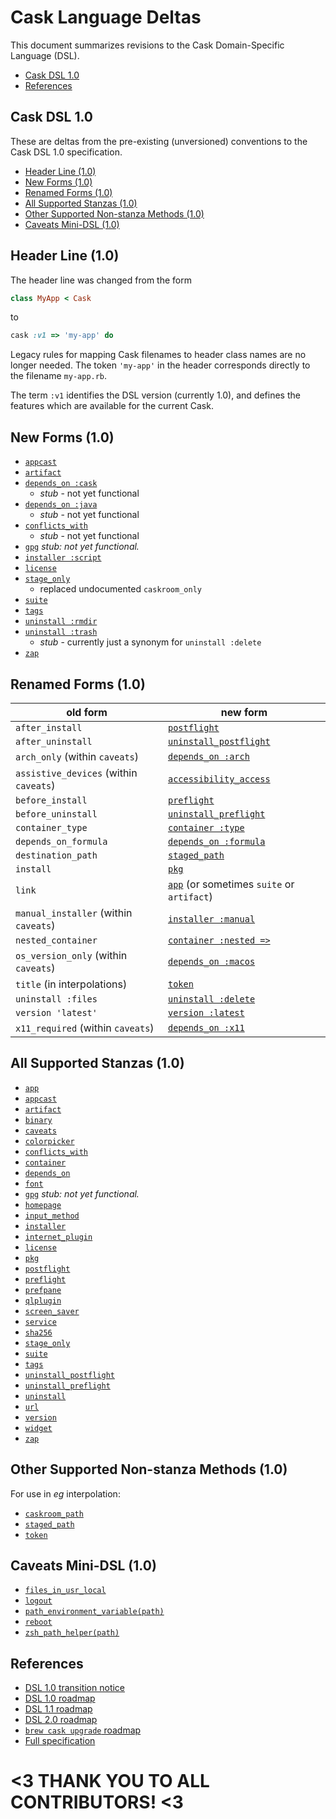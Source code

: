 # Cask Language Deltas

This document summarizes revisions to the Cask Domain-Specific Language (DSL).

 * [Cask DSL 1.0](#cask-dsl-10)
 * [References](#references)


## Cask DSL 1.0

These are deltas from the pre-existing (unversioned) conventions to the
Cask DSL 1.0 specification.

 * [Header Line (1.0)](#header-line-10)
 * [New Forms (1.0)](#new-forms-10)
 * [Renamed Forms (1.0)](#renamed-forms-10)
 * [All Supported Stanzas (1.0)](#all-supported-stanzas-10)
 * [Other Supported Non-stanza Methods (1.0)](#other-supported-non-stanza-methods-10)
 * [Caveats Mini-DSL (1.0)](#caveats-mini-dsl-10)


## Header Line (1.0)

The header line was changed from the form

```ruby
class MyApp < Cask
```

to

```ruby
cask :v1 => 'my-app' do
```

Legacy rules for mapping Cask filenames to header class names are no longer
needed.  The token `'my-app'` in the header corresponds directly to the
filename `my-app.rb`.

The term `:v1` identifies the DSL version (currently 1.0), and defines the
features which are available for the current Cask.


## New Forms (1.0)

 * [`appcast`](CASK_LANGUAGE_REFERENCE.md#appcast-stanza-details)
 * [`artifact`](CASK_LANGUAGE_REFERENCE.md#at-least-one-artifact-stanza-is-also-required)
 * [`depends_on :cask`](CASK_LANGUAGE_REFERENCE.md#depends_on-stanza-details)
   * *stub* - not yet functional
 * [`depends_on :java`](CASK_LANGUAGE_REFERENCE.md#depends_on-stanza-details)
   * *stub* - not yet functional
 * [`conflicts_with`](CASK_LANGUAGE_REFERENCE.md#conflicts_with-stanza-details)
   * *stub* - not yet functional
 * [`gpg`](CASK_LANGUAGE_REFERENCE.md#gpg-stanza-details) *stub: not yet functional.*
 * [`installer :script`](CASK_LANGUAGE_REFERENCE.md#installer-script)
 * [`license`](CASK_LANGUAGE_REFERENCE.md#license-stanza-details)
 * [`stage_only`](CASK_LANGUAGE_REFERENCE.md#at-least-one-artifact-stanza-is-also-required)
   * replaced undocumented `caskroom_only`
 * [`suite`](CASK_LANGUAGE_REFERENCE.md#suite-stanza-details)
 * [`tags`](CASK_LANGUAGE_REFERENCE.md#tags-stanza-details)
 * [`uninstall :rmdir`](CASK_LANGUAGE_REFERENCE.md#uninstall-stanza-details)
 * [`uninstall :trash`](CASK_LANGUAGE_REFERENCE.md#uninstall-key-trash)
   * *stub* - currently just a synonym for `uninstall :delete`
 * [`zap`](CASK_LANGUAGE_REFERENCE.md#zap-stanza-details)


## Renamed Forms (1.0)

| old form                                | new form
| --------------------------------------- |----------------
| `after_install`                         | [`postflight`](CASK_LANGUAGE_REFERENCE.md#optional-stanzas)
| `after_uninstall`                       | [`uninstall_postflight`](CASK_LANGUAGE_REFERENCE.md#optional-stanzas)
| `arch_only` (within `caveats`)          | [`depends_on :arch`](CASK_LANGUAGE_REFERENCE.md#depends_on-arch)
| `assistive_devices` (within `caveats`)  | [`accessibility_access`](CASK_LANGUAGE_REFERENCE.md#optional-stanzas)
| `before_install`                        | [`preflight`](CASK_LANGUAGE_REFERENCE.md#optional-stanzas)
| `before_uninstall`                      | [`uninstall_preflight`](CASK_LANGUAGE_REFERENCE.md#optional-stanzas)
| `container_type`                        | [`container :type`](CASK_LANGUAGE_REFERENCE.md#optional-stanzas)
| `depends_on_formula`                    | [`depends_on :formula`](CASK_LANGUAGE_REFERENCE.md#depends_on-formula)
| `destination_path`                      | [`staged_path`](CASK_LANGUAGE_REFERENCE.md#caveats-as-a-string)
| `install`                               | [`pkg`](CASK_LANGUAGE_REFERENCE.md#pkg-stanza-details)
| `link`                                  | [`app`](CASK_LANGUAGE_REFERENCE.md#app-stanza-details) (or sometimes `suite` or `artifact`)
| `manual_installer` (within `caveats`)   | [`installer :manual`](CASK_LANGUAGE_REFERENCE.md#installer-manual)
| `nested_container`                      | [`container :nested =>`](CASK_LANGUAGE_REFERENCE.md#optional-stanzas)
| `os_version_only` (within `caveats`)    | [`depends_on :macos`](CASK_LANGUAGE_REFERENCE.md#depends_on-macos)
| `title` (in interpolations)             | [`token`](CASK_LANGUAGE_REFERENCE.md#caveats-as-a-string)
| `uninstall :files`                      | [`uninstall :delete`](CASK_LANGUAGE_REFERENCE.md#uninstall-key-delete)
| `version 'latest'`                      | [`version :latest`](CASK_LANGUAGE_REFERENCE.md#required-stanzas)
| `x11_required` (within `caveats`)       | [`depends_on :x11`](CASK_LANGUAGE_REFERENCE.md#all-depends_on-keys)


## All Supported Stanzas (1.0)

 * [`app`](CASK_LANGUAGE_REFERENCE.md#app-stanza-details)
 * [`appcast`](CASK_LANGUAGE_REFERENCE.md#appcast-stanza-details)
 * [`artifact`](CASK_LANGUAGE_REFERENCE.md#at-least-one-artifact-stanza-is-also-required)
 * [`binary`](CASK_LANGUAGE_REFERENCE.md#at-least-one-artifact-stanza-is-also-required)
 * [`caveats`](CASK_LANGUAGE_REFERENCE.md#caveats-stanza-details)
 * [`colorpicker`](CASK_LANGUAGE_REFERENCE.md#at-least-one-artifact-stanza-is-also-required)
 * [`conflicts_with`](CASK_LANGUAGE_REFERENCE.md#conflicts_with-stanza-details)
 * [`container`](CASK_LANGUAGE_REFERENCE.md#optional-stanzas)
 * [`depends_on`](CASK_LANGUAGE_REFERENCE.md#depends_on-stanza-details)
 * [`font`](CASK_LANGUAGE_REFERENCE.md#at-least-one-artifact-stanza-is-also-required)
 * [`gpg`](CASK_LANGUAGE_REFERENCE.md#gpg-stanza-details) *stub: not yet functional.*
 * [`homepage`](CASK_LANGUAGE_REFERENCE.md#required-stanzas)
 * [`input_method`](CASK_LANGUAGE_REFERENCE.md#at-least-one-artifact-stanza-is-also-required)
 * [`installer`](CASK_LANGUAGE_REFERENCE.md#installer-stanza-details)
 * [`internet_plugin`](CASK_LANGUAGE_REFERENCE.md#at-least-one-artifact-stanza-is-also-required)
 * [`license`](CASK_LANGUAGE_REFERENCE.md#license-stanza-details)
 * [`pkg`](CASK_LANGUAGE_REFERENCE.md#pkg-stanza-details)
 * [`postflight`](CASK_LANGUAGE_REFERENCE.md#optional-stanzas)
 * [`preflight`](CASK_LANGUAGE_REFERENCE.md#optional-stanzas)
 * [`prefpane`](CASK_LANGUAGE_REFERENCE.md#at-least-one-artifact-stanza-is-also-required)
 * [`qlplugin`](CASK_LANGUAGE_REFERENCE.md#at-least-one-artifact-stanza-is-also-required)
 * [`screen_saver`](CASK_LANGUAGE_REFERENCE.md#at-least-one-artifact-stanza-is-also-required)
 * [`service`](CASK_LANGUAGE_REFERENCE.md#at-least-one-artifact-stanza-is-also-required)
 * [`sha256`](CASK_LANGUAGE_REFERENCE.md#checksum-stanza-details)
 * [`stage_only`](CASK_LANGUAGE_REFERENCE.md#optional-stanzas)
 * [`suite`](CASK_LANGUAGE_REFERENCE.md#suite-stanza-details)
 * [`tags`](CASK_LANGUAGE_REFERENCE.md#tags-stanza-details)
 * [`uninstall_postflight`](CASK_LANGUAGE_REFERENCE.md#optional-stanzas)
 * [`uninstall_preflight`](CASK_LANGUAGE_REFERENCE.md#optional-stanzas)
 * [`uninstall`](CASK_LANGUAGE_REFERENCE.md#uninstall-stanza-details)
 * [`url`](CASK_LANGUAGE_REFERENCE.md#url-stanza-details)
 * [`version`](CASK_LANGUAGE_REFERENCE.md#required-stanzas)
 * [`widget`](CASK_LANGUAGE_REFERENCE.md#at-least-one-artifact-stanza-is-also-required)
 * [`zap`](CASK_LANGUAGE_REFERENCE.md#zap-stanza-details)


## Other Supported Non-stanza Methods (1.0)

For use in *eg* interpolation:

 * [`caskroom_path`](CASK_LANGUAGE_REFERENCE.md#caveats-as-a-string)
 * [`staged_path`](CASK_LANGUAGE_REFERENCE.md#caveats-as-a-string)
 * [`token`](CASK_LANGUAGE_REFERENCE.md#caveats-as-a-string)


## Caveats Mini-DSL (1.0)

 * [`files_in_usr_local`](CASK_LANGUAGE_REFERENCE.md#caveats-mini-dsl)
 * [`logout`](CASK_LANGUAGE_REFERENCE.md#caveats-mini-dsl)
 * [`path_environment_variable(path)`](CASK_LANGUAGE_REFERENCE.md#caveats-mini-dsl)
 * [`reboot`](CASK_LANGUAGE_REFERENCE.md#caveats-mini-dsl)
 * [`zsh_path_helper(path)`](CASK_LANGUAGE_REFERENCE.md#caveats-mini-dsl)


## References

 * [DSL 1.0 transition notice](https://github.com/caskroom/homebrew-cask/issues/5890)
 * [DSL 1.0 roadmap](https://github.com/caskroom/homebrew-cask/issues/4688)
 * [DSL 1.1 roadmap](https://github.com/caskroom/homebrew-cask/issues/5586)
 * [DSL 2.0 roadmap](https://github.com/caskroom/homebrew-cask/issues/5592)
 * [`brew cask upgrade` roadmap](https://github.com/caskroom/homebrew-cask/issues/4678)
 * [Full specification](CASK_LANGUAGE_REFERENCE.md)

# <3 THANK YOU TO ALL CONTRIBUTORS! <3
